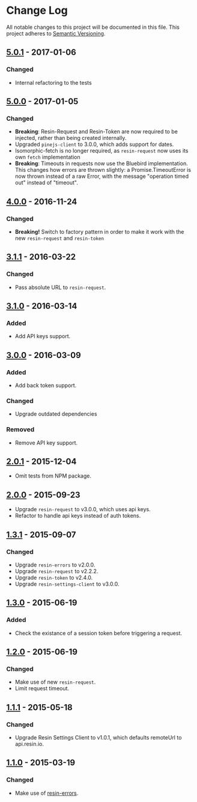 # Change Log

All notable changes to this project will be documented in this file.
This project adheres to [Semantic Versioning](http://semver.org/).

## [5.0.1] - 2017-01-06

### Changed

- Internal refactoring to the tests

## [5.0.0] - 2017-01-05

### Changed

- **Breaking**: Resin-Request and Resin-Token are now required to be injected, rather than being created internally.
- Upgraded `pinejs-client` to 3.0.0, which adds support for dates.
- Isomorphic-fetch is no longer required, as `resin-request` now uses its own `fetch` implementation
- **Breaking**: Timeouts in requests now use the Bluebird implementation. This changes how errors are thrown slightly: a Promise.TimeoutError is now thrown instead of a raw Error, with the message "operation timed out" instead of "timeout".

## [4.0.0] - 2016-11-24

### Changed

- **Breaking!** Switch to factory pattern in order to make it work with the new `resin-request` and `resin-token`

## [3.1.1] - 2016-03-22

### Changed

- Pass absolute URL to `resin-request`.

## [3.1.0] - 2016-03-14

### Added

- Add API keys support.

## [3.0.0] - 2016-03-09

### Added

- Add back token support.

### Changed

- Upgrade outdated dependencies

### Removed

- Remove API key support.

## [2.0.1] - 2015-12-04

- Omit tests from NPM package.

## [2.0.0] - 2015-09-23

- Upgrade `resin-request` to v3.0.0, which uses api keys.
- Refactor to handle api keys instead of auth tokens.

## [1.3.1] - 2015-09-07

### Changed

- Upgrade `resin-errors` to v2.0.0.
- Upgrade `resin-request` to v2.2.2.
- Upgrade `resin-token` to v2.4.0.
- Upgrade `resin-settings-client` to v3.0.0.

## [1.3.0] - 2015-06-19

### Added

- Check the existance of a session token before triggering a request.

## [1.2.0] - 2015-06-19

### Changed

- Make use of new `resin-request`.
- Limit request timeout.

## [1.1.1] - 2015-05-18

### Changed

- Upgrade Resin Settings Client to v1.0.1, which defaults remoteUrl to api.resin.io.

## [1.1.0] - 2015-03-19

### Changed

- Make use of [resin-errors](https://github.com/resin-io/resin-errors).

[5.0.1]: https://github.com/resin-io-modules/resin-pine/compare/v5.0.0...v5.0.1
[5.0.0]: https://github.com/resin-io-modules/resin-pine/compare/v4.0.0...v5.0.0
[4.0.0]: https://github.com/resin-io-modules/resin-pine/compare/v3.1.1...v4.0.0
[3.1.1]: https://github.com/resin-io-modules/resin-pine/compare/v3.1.0...v3.1.1
[3.1.0]: https://github.com/resin-io-modules/resin-pine/compare/v3.0.0...v3.1.0
[3.0.0]: https://github.com/resin-io-modules/resin-pine/compare/v2.0.1...v3.0.0
[2.0.1]: https://github.com/resin-io-modules/resin-pine/compare/v2.0.0...v2.0.1
[2.0.0]: https://github.com/resin-io-modules/resin-pine/compare/v1.3.1...v2.0.0
[1.3.1]: https://github.com/resin-io-modules/resin-pine/compare/v1.3.0...v1.3.1
[1.3.0]: https://github.com/resin-io-modules/resin-pine/compare/v1.2.0...v1.3.0
[1.2.0]: https://github.com/resin-io-modules/resin-pine/compare/v1.1.1...v1.2.0
[1.1.1]: https://github.com/resin-io-modules/resin-pine/compare/v1.1.0...v1.1.1
[1.1.0]: https://github.com/resin-io-modules/resin-pine/compare/v1.0.0...v1.1.0
